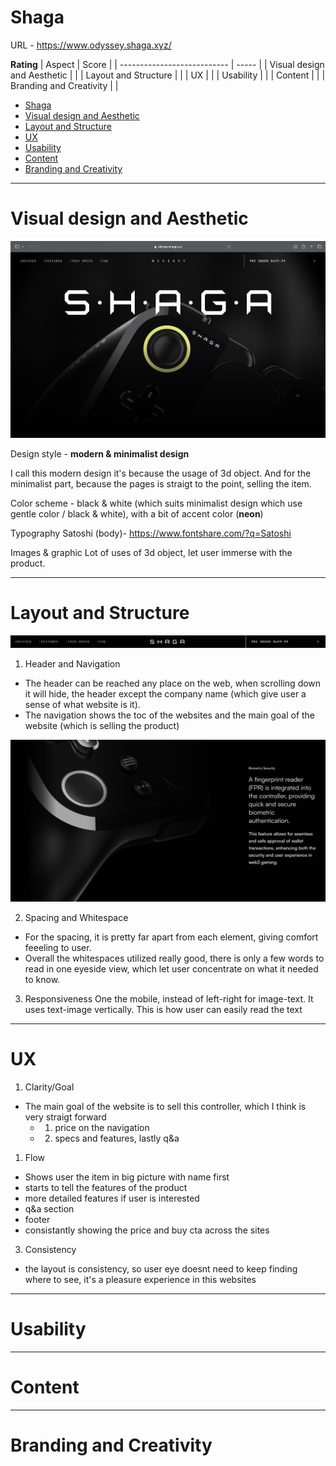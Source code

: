 # Shaga

URL - https://www.odyssey.shaga.xyz/

**Rating**
| Aspect                      | Score |
| --------------------------- | ----- |
| Visual design and Aesthetic |       |
| Layout and Structure        |       |
| UX                          |       |
| Usability                   |       |
| Content                     |       |
| Branding and Creativity     |       |


- [Shaga](#shaga)
- [Visual design and Aesthetic](#visual-design-and-aesthetic)
- [Layout and Structure](#layout-and-structure)
- [UX](#ux)
- [Usability](#usability)
- [Content](#content)
- [Branding and Creativity](#branding-and-creativity)


---

# Visual design and Aesthetic

![alt text](assets/image.png)

Design style - **modern & minimalist design**

I call this modern design it's because the usage of 3d object.
And for the minimalist part, because the pages is straigt to the point, selling the item.

Color scheme - black & white (which suits minimalist design which use gentle color / black & white), with a bit of accent color (**neon**)

Typography
Satoshi (body)- https://www.fontshare.com/?q=Satoshi

Images & graphic
Lot of uses of 3d object, let user immerse with the product.

---

# Layout and Structure

![alt text](assets/image-1.png)

1. Header and Navigation
- The header can be reached any place on the web, when scrolling down it will hide, the header except the company name (which give user a sense of what website is it).
- The navigation shows the toc of the websites and the main goal of the website (which is selling the product)

![alt text](assets/image-2.png)

2. Spacing and Whitespace
- For the spacing, it is pretty far apart from each element, giving comfort feeeling to user.
- Overall the whitespaces utilized really good, there is only a few words to read in one eyeside view, which let user concentrate on what it needed to know.

3. Responsiveness
One the mobile, instead of left-right for image-text. It uses text-image vertically. This is how user can easily read the text

---

# UX

1. Clarity/Goal
- The main goal of the website is to sell this controller, which I think is very straigt forward
  - 1. price on the navigation
  - 2. specs and features, lastly q&a

1. Flow
- Shows user the item in big picture with name first
- starts to tell the features of the product
- more detailed features if user is interested
- q&a section
- footer
- consistantly showing the price and buy cta across the sites

3. Consistency
- the layout is consistency, so user eye doesnt need to keep finding where to see, it's a pleasure experience in this websites


---

# Usability

---

# Content

---

# Branding and Creativity